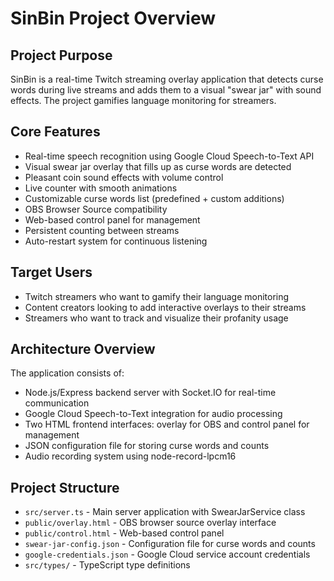 # SinBin Project Overview

## Project Purpose
SinBin is a real-time Twitch streaming overlay application that detects curse words during live streams and adds them to a visual "swear jar" with sound effects. The project gamifies language monitoring for streamers.

## Core Features
- Real-time speech recognition using Google Cloud Speech-to-Text API
- Visual swear jar overlay that fills up as curse words are detected
- Pleasant coin sound effects with volume control
- Live counter with smooth animations
- Customizable curse words list (predefined + custom additions)
- OBS Browser Source compatibility
- Web-based control panel for management
- Persistent counting between streams
- Auto-restart system for continuous listening

## Target Users
- Twitch streamers who want to gamify their language monitoring
- Content creators looking to add interactive overlays to their streams
- Streamers who want to track and visualize their profanity usage

## Architecture Overview
The application consists of:
- Node.js/Express backend server with Socket.IO for real-time communication
- Google Cloud Speech-to-Text integration for audio processing
- Two HTML frontend interfaces: overlay for OBS and control panel for management
- JSON configuration file for storing curse words and counts
- Audio recording system using node-record-lpcm16

## Project Structure
- `src/server.ts` - Main server application with SwearJarService class
- `public/overlay.html` - OBS browser source overlay interface
- `public/control.html` - Web-based control panel
- `swear-jar-config.json` - Configuration file for curse words and counts
- `google-credentials.json` - Google Cloud service account credentials
- `src/types/` - TypeScript type definitions
